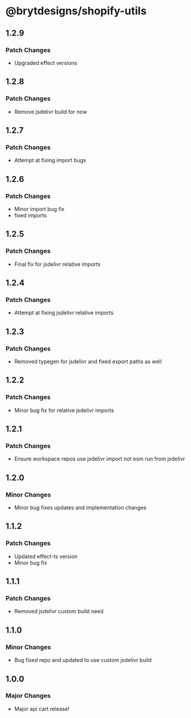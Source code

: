 # @brytdesigns/shopify-utils

## 1.2.9

### Patch Changes

- Upgraded effect versions

## 1.2.8

### Patch Changes

- Remove jsdelivr build for now

## 1.2.7

### Patch Changes

- Attempt at fixing import bugs

## 1.2.6

### Patch Changes

- Minor import bug fix
- fixed imports

## 1.2.5

### Patch Changes

- Final fix for jsdelivr relative imports

## 1.2.4

### Patch Changes

- Attempt at fixing jsdelivr relative imports

## 1.2.3

### Patch Changes

- Removed typegen for jsdelivr and fixed export paths as well

## 1.2.2

### Patch Changes

- Minor bug fix for relative jsdelivr imports

## 1.2.1

### Patch Changes

- Ensure workspace repos use jsdelivr import not esm run from jsdelivr

## 1.2.0

### Minor Changes

- Minor bug fixes updates and implementation changes

## 1.1.2

### Patch Changes

- Updated effect-ts version
- Minor bug fix

## 1.1.1

### Patch Changes

- Removed jsdelivr custom build need

## 1.1.0

### Minor Changes

- Bug fixed repo and updated to use custom jsdelivr build

## 1.0.0

### Major Changes

- Major api cart release!

